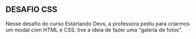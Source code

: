 ## DESAFIO CSS

Nesse desafio do curso Estartando Devs, a professora pediu para criarmos um modal com HTML e CSS.
tive a ideia de fazer uma "galeria de fotos".